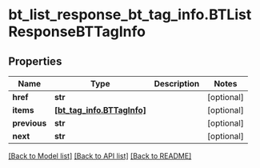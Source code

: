 # bt_list_response_bt_tag_info.BTListResponseBTTagInfo

## Properties
Name | Type | Description | Notes
------------ | ------------- | ------------- | -------------
**href** | **str** |  | [optional] 
**items** | [**[bt_tag_info.BTTagInfo]**](BTTagInfo.md) |  | [optional] 
**previous** | **str** |  | [optional] 
**next** | **str** |  | [optional] 

[[Back to Model list]](../README.md#documentation-for-models) [[Back to API list]](../README.md#documentation-for-api-endpoints) [[Back to README]](../README.md)


